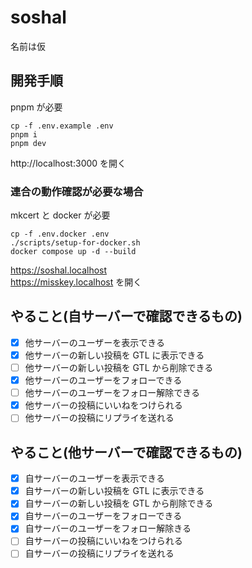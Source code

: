 # soshal

名前は仮

## 開発手順

pnpm が必要

```
cp -f .env.example .env
pnpm i
pnpm dev
```

http://localhost:3000 を開く

### 連合の動作確認が必要な場合

mkcert と docker が必要

```
cp -f .env.docker .env
./scripts/setup-for-docker.sh
docker compose up -d --build
```

https://soshal.localhost  
https://misskey.localhost を開く

## やること(自サーバーで確認できるもの)

- [x] 他サーバーのユーザーを表示できる
- [x] 他サーバーの新しい投稿を GTL に表示できる
- [ ] 他サーバーの新しい投稿を GTL から削除できる
- [x] 他サーバーのユーザーをフォローできる
- [ ] 他サーバーのユーザーをフォロー解除できる
- [x] 他サーバーの投稿にいいねをつけられる
- [ ] 他サーバーの投稿にリプライを送れる

## やること(他サーバーで確認できるもの)

- [x] 自サーバーのユーザーを表示できる
- [x] 自サーバーの新しい投稿を GTL に表示できる
- [x] 自サーバーの新しい投稿を GTL から削除できる
- [x] 自サーバーのユーザーをフォローできる
- [x] 自サーバーのユーザーをフォロー解除きる
- [ ] 自サーバーの投稿にいいねをつけられる
- [ ] 自サーバーの投稿にリプライを送れる
